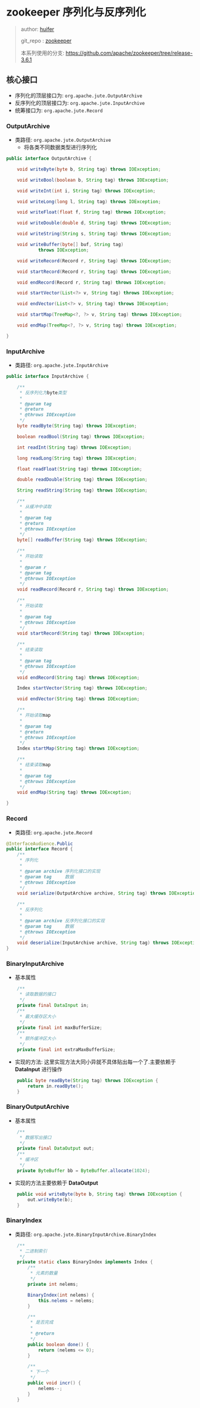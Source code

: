 # zookeeper 序列化与反序列化
> author: [huifer](https://github.com/huifer)
>
> git_repo : [zookeeper](https://github.com/SourceHot/zookeeper-read)
>
> 本系列使用的分支: https://github.com/apache/zookeeper/tree/release-3.6.1


## 核心接口
- 序列化的顶层接口为: `org.apache.jute.OutputArchive`
- 反序列化的顶层接口为: `org.apache.jute.InputArchive` 
- 统筹接口为: `org.apache.jute.Record`


### OutputArchive
- 类路径: `org.apache.jute.OutputArchive`
    - 将各类不同数据类型进行序列化

```java
public interface OutputArchive {

    void writeByte(byte b, String tag) throws IOException;

    void writeBool(boolean b, String tag) throws IOException;

    void writeInt(int i, String tag) throws IOException;

    void writeLong(long l, String tag) throws IOException;

    void writeFloat(float f, String tag) throws IOException;

    void writeDouble(double d, String tag) throws IOException;

    void writeString(String s, String tag) throws IOException;

    void writeBuffer(byte[] buf, String tag)
            throws IOException;

    void writeRecord(Record r, String tag) throws IOException;

    void startRecord(Record r, String tag) throws IOException;

    void endRecord(Record r, String tag) throws IOException;

    void startVector(List<?> v, String tag) throws IOException;

    void endVector(List<?> v, String tag) throws IOException;

    void startMap(TreeMap<?, ?> v, String tag) throws IOException;

    void endMap(TreeMap<?, ?> v, String tag) throws IOException;

}
```

### InputArchive
- 类路径: `org.apache.jute.InputArchive`

```java
public interface InputArchive {

    /**
     * 反序列化为byte类型
     *
     * @param tag
     * @return
     * @throws IOException
     */
    byte readByte(String tag) throws IOException;

    boolean readBool(String tag) throws IOException;

    int readInt(String tag) throws IOException;

    long readLong(String tag) throws IOException;

    float readFloat(String tag) throws IOException;

    double readDouble(String tag) throws IOException;

    String readString(String tag) throws IOException;

    /**
     * 从缓冲中读取
     *
     * @param tag
     * @return
     * @throws IOException
     */
    byte[] readBuffer(String tag) throws IOException;

    /**
     * 开始读取
     *
     * @param r
     * @param tag
     * @throws IOException
     */
    void readRecord(Record r, String tag) throws IOException;

    /**
     * 开始读取
     *
     * @param tag
     * @throws IOException
     */
    void startRecord(String tag) throws IOException;

    /**
     * 结束读取
     *
     * @param tag
     * @throws IOException
     */
    void endRecord(String tag) throws IOException;

    Index startVector(String tag) throws IOException;

    void endVector(String tag) throws IOException;

    /**
     * 开始读取map
     *
     * @param tag
     * @return
     * @throws IOException
     */
    Index startMap(String tag) throws IOException;

    /**
     * 结束读取map
     *
     * @param tag
     * @throws IOException
     */
    void endMap(String tag) throws IOException;

}
```

### Record
- 类路径: `org.apache.jute.Record`

```java
@InterfaceAudience.Public
public interface Record {
    /**
     * 序列化
     *
     * @param archive 序列化接口的实现
     * @param tag     数据
     * @throws IOException
     */
    void serialize(OutputArchive archive, String tag) throws IOException;

    /**
     * 反序列化
     *
     * @param archive 反序列化接口的实现
     * @param tag     数据
     * @throws IOException
     */
    void deserialize(InputArchive archive, String tag) throws IOException;
}
```



### BinaryInputArchive
- 基本属性

```java
    /**
     * 读取数据的接口
     */
    private final DataInput in;
    /**
     * 最大缓存区大小
     */
    private final int maxBufferSize;
    /**
     * 额外缓冲区大小
     */
    private final int extraMaxBufferSize;
```

- 实现的方法: 这里实现方法大同小异就不具体贴出每一个了.主要依赖于 **DataInput** 进行操作
    
```java
    public byte readByte(String tag) throws IOException {
        return in.readByte();
    }
```


### BinaryOutputArchive
- 基本属性

```java
    /**
     * 数据写出接口
     */
    private final DataOutput out;
    /**
     * 缓冲区
     */
    private ByteBuffer bb = ByteBuffer.allocate(1024);
```

- 实现的方法主要依赖于 **DataOutput**

```java
    public void writeByte(byte b, String tag) throws IOException {
        out.writeByte(b);
    }
```



### BinaryIndex
- 类路径: `org.apache.jute.BinaryInputArchive.BinaryIndex`

```java
    /**
     * 二进制索引
     */
    private static class BinaryIndex implements Index {
        /**
         * 元素的数量
         */
        private int nelems;

        BinaryIndex(int nelems) {
            this.nelems = nelems;
        }

        /**
         * 是否完成
         *
         * @return
         */
        public boolean done() {
            return (nelems <= 0);
        }

        /**
         * 下一个
         */
        public void incr() {
            nelems--;
        }
    }
```
